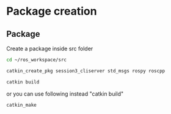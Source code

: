 # Package creation


## Package

Create a package inside src folder

```sh
cd ~/ros_workspace/src
```
```sh
catkin_create_pkg session3_cliserver std_msgs rospy roscpp
```
```sh
catkin build
```
or you can use following instead "catkin build"
```sh
catkin_make
```